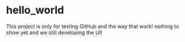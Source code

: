 # hello_world
This project is only for testing GitHub and the way that work!
nothing to show yet and we still developing the UI!
